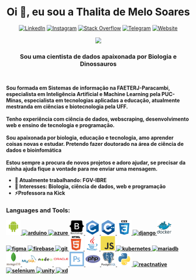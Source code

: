 <h1 align="center">Oi 👋, eu sou a Thalita de Melo Soares</h1>

<div align=center>
  <a href="https://br.linkedin.com/in/thalita-de-melo-soares"><img src="https://img.shields.io/badge/Linkedin-0077b5?style=flat&logo=linkedin" alt="LinkedIn" /></a>
  <a href=""><img src="https://img.shields.io/badge/Instagram-E4405F?style=flate&logo=instagram&logoColor=white" alt="Instagram" /></a>
  <a href=""><img src="https://img.shields.io/badge/Stack Overflow-f48024?style=flat&logo=stackoverflow&logoColor=white" alt="Stack Overflow" /></a>
  <a href=""><img src="https://img.shields.io/badge/Telegram-0088cc?style=flat&logo=telegram" alt="Telegram" /></a>
  <a href="https://thalitamelo.com.br"><img src="https://img.shields.io/badge/Meu-site-blue" alt="Website" /></a>  
</div>
<br>
<div align="center">
  <img src="https://readme-typing-svg.herokuapp.com?font=Fira+Code&pause=1000&center=true&width=435&lines=Cientista+de+Dados;Professora;Desenvolvedora" />
</div>

<h3 align="center">Sou uma cientista de dados apaixonada por Biologia e Dinossauros</h3>

<div align=left>
  <br>
  <p>
          <strong>
              Sou formada em Sistemas de informação na FAETERJ-Paracambi, especialista em Inteligência Artificial e Machine Learning pela PUC-Minas, especialista em tecnologias aplicadas a educação, atualmente mestranda em ciências e biotecnologia pela UFF.<br><br>
              Tenho experiência com ciência de dados, webscraping, desenvolvimento web e ensino de tecnologia e programação.<br><br>
              Sou apaixonada por biologia, educação e tecnologia, amo aprender coisas novas e estudar. Pretendo fazer doutorado na área de ciência de dados e bioinfomática<br><br>
              Estou sempre a procura de novos projetos e adoro ajudar, se precisar da minha ajuda fique a vontade para me enviar uma mensagem.
            </strtrong>
  </p>
  <ul>
    <li>🔭 <b>Atualmente trabalhando:</b> FGV-IBRE</li>
    <li>🌱 <b>Interesses:</b> Biologia, ciência de dados, web e programação</li>
    <li>⚡Professora na Kick</li>
  </ul>
  
</div>

<p align="center"></p> 
<!-- <p align="center" >&nbsp;<img align="center" width="270px" src="https://github.com/thalita-de-melo/thalita-de-melo/blob/main/Assets/jp.gif"/> <img align="center" src="https://github-readme-stats.vercel.app/api?username=thalita-de-melo&show_icons=true&locale=en" alt="thalita-de-melo" /> </p> -->

<p align="left">
</p>

<h3 align="left">Languages and Tools:</h3>
<p align="left"> <a href="https://developer.android.com" target="_blank" rel="noreferrer"> <img src="https://raw.githubusercontent.com/devicons/devicon/master/icons/android/android-original-wordmark.svg" alt="android" width="40" height="40"/> </a> <a href="https://www.arduino.cc/" target="_blank" rel="noreferrer"> <img src="https://cdn.worldvectorlogo.com/logos/arduino-1.svg" alt="arduino" width="40" height="40"/> </a> <a href="https://azure.microsoft.com/en-in/" target="_blank" rel="noreferrer"> <img src="https://www.vectorlogo.zone/logos/microsoft_azure/microsoft_azure-icon.svg" alt="azure" width="40" height="40"/> </a> <a href="https://getbootstrap.com" target="_blank" rel="noreferrer"> <img src="https://raw.githubusercontent.com/devicons/devicon/master/icons/bootstrap/bootstrap-plain-wordmark.svg" alt="bootstrap" width="40" height="40"/> </a> <a href="https://www.cprogramming.com/" target="_blank" rel="noreferrer"> <img src="https://raw.githubusercontent.com/devicons/devicon/master/icons/c/c-original.svg" alt="c" width="40" height="40"/> </a> <a href="https://www.w3schools.com/cpp/" target="_blank" rel="noreferrer"> <img src="https://raw.githubusercontent.com/devicons/devicon/master/icons/cplusplus/cplusplus-original.svg" alt="cplusplus" width="40" height="40"/> </a> <a href="https://www.w3schools.com/css/" target="_blank" rel="noreferrer"> <img src="https://raw.githubusercontent.com/devicons/devicon/master/icons/css3/css3-original-wordmark.svg" alt="css3" width="40" height="40"/> </a> <a href="https://www.djangoproject.com/" target="_blank" rel="noreferrer"> <img src="https://cdn.worldvectorlogo.com/logos/django.svg" alt="django" width="40" height="40"/> </a> <a href="https://www.docker.com/" target="_blank" rel="noreferrer"> <img src="https://raw.githubusercontent.com/devicons/devicon/master/icons/docker/docker-original-wordmark.svg" alt="docker" width="40" height="40"/> </a> <a href="https://www.figma.com/" target="_blank" rel="noreferrer"> <img src="https://www.vectorlogo.zone/logos/figma/figma-icon.svg" alt="figma" width="40" height="40"/> </a> <a href="https://firebase.google.com/" target="_blank" rel="noreferrer"> <img src="https://www.vectorlogo.zone/logos/firebase/firebase-icon.svg" alt="firebase" width="40" height="40"/> </a> <a href="https://git-scm.com/" target="_blank" rel="noreferrer"> <img src="https://www.vectorlogo.zone/logos/git-scm/git-scm-icon.svg" alt="git" width="40" height="40"/> </a> <a href="https://www.w3.org/html/" target="_blank" rel="noreferrer"> <img src="https://raw.githubusercontent.com/devicons/devicon/master/icons/html5/html5-original-wordmark.svg" alt="html5" width="40" height="40"/> </a> <a href="https://www.java.com" target="_blank" rel="noreferrer"> <img src="https://raw.githubusercontent.com/devicons/devicon/master/icons/java/java-original.svg" alt="java" width="40" height="40"/> </a> <a href="https://developer.mozilla.org/en-US/docs/Web/JavaScript" target="_blank" rel="noreferrer"> <img src="https://raw.githubusercontent.com/devicons/devicon/master/icons/javascript/javascript-original.svg" alt="javascript" width="40" height="40"/> </a> <a href="https://kubernetes.io" target="_blank" rel="noreferrer"> <img src="https://www.vectorlogo.zone/logos/kubernetes/kubernetes-icon.svg" alt="kubernetes" width="40" height="40"/> </a> <a href="https://mariadb.org/" target="_blank" rel="noreferrer"> <img src="https://www.vectorlogo.zone/logos/mariadb/mariadb-icon.svg" alt="mariadb" width="40" height="40"/> </a> <a href="https://www.mongodb.com/" target="_blank" rel="noreferrer"> <img src="https://raw.githubusercontent.com/devicons/devicon/master/icons/mongodb/mongodb-original-wordmark.svg" alt="mongodb" width="40" height="40"/> </a> <a href="https://www.mysql.com/" target="_blank" rel="noreferrer"> <img src="https://raw.githubusercontent.com/devicons/devicon/master/icons/mysql/mysql-original-wordmark.svg" alt="mysql" width="40" height="40"/> </a> <a href="https://nodejs.org" target="_blank" rel="noreferrer"> <img src="https://raw.githubusercontent.com/devicons/devicon/master/icons/nodejs/nodejs-original-wordmark.svg" alt="nodejs" width="40" height="40"/> </a> <a href="https://www.oracle.com/" target="_blank" rel="noreferrer"> <img src="https://raw.githubusercontent.com/devicons/devicon/master/icons/oracle/oracle-original.svg" alt="oracle" width="40" height="40"/> </a> <a href="https://www.photoshop.com/en" target="_blank" rel="noreferrer"> <img src="https://raw.githubusercontent.com/devicons/devicon/master/icons/photoshop/photoshop-line.svg" alt="photoshop" width="40" height="40"/> </a> <a href="https://www.php.net" target="_blank" rel="noreferrer"> <img src="https://raw.githubusercontent.com/devicons/devicon/master/icons/php/php-original.svg" alt="php" width="40" height="40"/> </a> <a href="https://www.postgresql.org" target="_blank" rel="noreferrer"> <img src="https://raw.githubusercontent.com/devicons/devicon/master/icons/postgresql/postgresql-original-wordmark.svg" alt="postgresql" width="40" height="40"/> </a> <a href="https://www.python.org" target="_blank" rel="noreferrer"> <img src="https://raw.githubusercontent.com/devicons/devicon/master/icons/python/python-original.svg" alt="python" width="40" height="40"/> </a> <a href="https://reactnative.dev/" target="_blank" rel="noreferrer"> <img src="https://reactnative.dev/img/header_logo.svg" alt="reactnative" width="40" height="40"/> </a> <a href="https://www.selenium.dev" target="_blank" rel="noreferrer"> <img src="https://raw.githubusercontent.com/detain/svg-logos/780f25886640cef088af994181646db2f6b1a3f8/svg/selenium-logo.svg" alt="selenium" width="40" height="40"/> </a> <a href="https://unity.com/" target="_blank" rel="noreferrer"> <img src="https://www.vectorlogo.zone/logos/unity3d/unity3d-icon.svg" alt="unity" width="40" height="40"/> </a> <a href="https://www.adobe.com/products/xd.html" target="_blank" rel="noreferrer"> <img src="https://cdn.worldvectorlogo.com/logos/adobe-xd.svg" alt="xd" width="40" height="40"/> </a> </p>

<!-- <p align="center" ><img align="center" src="https://github-readme-stats.vercel.app/api/top-langs?username=thalita-de-melo&show_icons=true&locale=en&layout=compact" alt="thalita-de-melo" /></p> -->





<!--
**thalita-de-melo/thalita-de-melo** is a ✨ _special_ ✨ repository because its `README.md` (this file) appears on your GitHub profile.

Here are some ideas to get you started:

- 🔭 I’m currently working on ...
- 🌱 I’m currently learning ...
- 👯 I’m looking to collaborate on ...
- 🤔 I’m looking for help with ...
- 💬 Ask me about ...
- 📫 How to reach me: ...
- 😄 Pronouns: ...
- ⚡ Fun fact: ...
-->

